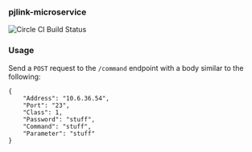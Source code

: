 ### pjlink-microservice

![Circle CI Build Status](https://circleci.com/gh/byuoitav/pjlink-microservice/tree/master.svg?style=shield)

### Usage
Send a `POST` request to the `/command` endpoint with a body similar to the following:
```
{
    "Address": "10.6.36.54",
    "Port": "23",
    "Class": 1,
    "Password": "stuff",
    "Command": "stuff",
    "Parameter": "stuff"
}
```
